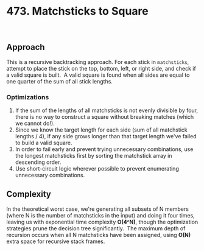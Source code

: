 # 473. Matchsticks to Square
​
## Approach
This is a recursive backtracking approach. For each stick in `matchsticks`, attempt to place the stick on the top, bottom, left, or right side, and check if a valid square is built.
​
A valid square is found when all sides are equal to one quarter of the sum of all stick lengths.
​
### Optimizations
1. If the sum of the lengths of all matchsticks is not evenly divisible by four, there is no way to construct a square without breaking matches (which we cannot do!).
2. Since we know the target length for each side (sum of all matchstick lengths / 4), if any side grows longer than that target length we've failed to build a valid square.
3. In order to fail early and prevent trying unnecessary combinations, use the longest matchsticks first by sorting the matchstick array in descending order.
4. Use short-circuit logic wherever possible to prevent enumerating unnecessary combinations.
​
## Complexity
In the theoretical worst case, we're generating all subsets of N members (where N is the number of matchsticks in the input) and doing it four times, leaving us with exponential time complexity **O(4^N)**, though the optimization strategies prune the decision tree significantly.
​
The maximum depth of recursion occurs when all N matchsticks have been assigned, using **O(N)** extra space for recursive stack frames.